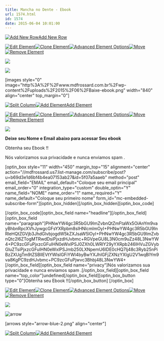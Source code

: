 ```yaml
---
title: Mancha no Dente - Ebook
url: 1574.html
id: 1574
date: 2015-06-04 10:01:00
---
```


[](#copy-row "Copy Row")[](#options "Edit Row Options")[](#clone-row "Clone Row")[![Add New Row](http://www.mdfrossard.com.br/wp-content/plugins/optimizePressPlugin/lib/images//live_editor/add_new.png)Add New Row](#add-new-row)[](#move "Move Row")[](#paste-row "Paste Row")[](#delete-row "Delete Row")

[![Edit Element](http://www.mdfrossard.com.br/wp-content/plugins/optimizePressPlugin/lib/images/pencil.png "Edit Element")](#settings)[![Clone Element](http://www.mdfrossard.com.br/wp-content/plugins/optimizePressPlugin/lib/images/pencil.png "Clone Element")](#clone-element)[![Advanced Element Options](http://www.mdfrossard.com.br/wp-content/plugins/optimizePressPlugin/lib/images/pencil.png "Advanced Element Options")](#op-le-advanced)[![Move](http://www.mdfrossard.com.br/wp-content/plugins/optimizePressPlugin/lib/images/move-icon.png)](#move)[![Remove Element](http://www.mdfrossard.com.br/wp-content/plugins/optimizePressPlugin/lib/images/remove-row.png)](#delete)

![](images/wpspin_light.gif)

![](/images/uploads/2015/06/Baixe-ebook.png)

\[images style="0" image="http%3A%2F%2Fwww.mdfrossard.com.br%2Fwp-content%2Fuploads%2F2015%2F06%2FBaixe-ebook.png" width="840" align="center" top_margin="0"\]

[![Split Column](http://www.mdfrossard.com.br/wp-content/plugins/optimizePressPlugin/lib/images/live_editor/split_column.png)](#one-half)[![Add Element](http://www.mdfrossard.com.br/wp-content/plugins/optimizePressPlugin/lib/images//live_editor/add_new.png)Add Element](#add_element)

[![Edit Element](http://www.mdfrossard.com.br/wp-content/plugins/optimizePressPlugin/lib/images/pencil.png "Edit Element")](#settings)[![Clone Element](http://www.mdfrossard.com.br/wp-content/plugins/optimizePressPlugin/lib/images/pencil.png "Clone Element")](#clone-element)[![Advanced Element Options](http://www.mdfrossard.com.br/wp-content/plugins/optimizePressPlugin/lib/images/pencil.png "Advanced Element Options")](#op-le-advanced)[![Move](http://www.mdfrossard.com.br/wp-content/plugins/optimizePressPlugin/lib/images/move-icon.png)](#move)[![Remove Element](http://www.mdfrossard.com.br/wp-content/plugins/optimizePressPlugin/lib/images/remove-row.png)](#delete)

![](images/wpspin_light.gif)

**Deixe** **seu Nome e Email abaixo para acessar Seu ebook**

Obtenha seu Ebook !!

Nós valorizamos sua privacidade e nunca enviamos spam .

\[optin\_box style="11" width="450" margin\_top="15" alignment="center" action="//mdfrossard.us7.list-manage.com/subscribe/post?u=b69d3e1d6bf4b4ea07153ab27&id=5f07a5aaeb" method="post" email\_field="EMAIL" email\_default="Coloque seu email principal" email\_order="0" integration\_type="custom" double\_optin="Y" name\_field="NOME" name\_order="1" name\_required="Y" name\_default="Coloque seu primeiro nome" form\_id="mc-embedded-subscribe-form"\]\[optin\_box\_hidden\]<input type="hidden" name="group\[10033\]" value="1" /><input type="hidden" name="b\_b69d3e1d6bf4b4ea07153ab27\_5f07a5aaeb" value="" /><input type="hidden" name="subscribe" value="Subscribe" />\[/optin\_box\_hidden\]\[optin\_box\_code\]<div style="display:none"><p><!-- Begin MailChimp Signup Form --><br/> <link href="//cdn-images.mailchimp.com/embedcode/classic-081711.css" rel="stylesheet" type="text/css"/></p> <div id="mc\_embed\_signup"> <form action="//mdfrossard.us7.list-manage.com/subscribe/post?u=b69d3e1d6bf4b4ea07153ab27&amp;id=5f07a5aaeb" method="post" id="mc-embedded-subscribe-form" name="mc-embedded-subscribe-form" class="validate" target="\_blank" novalidate=""> <div id="mc\_embed\_signup\_scroll"> <p>&nbsp;</p> <div class="indicates-required"><span class="asterisk">*</span> indicates required</div> <div class="mc-field-group"> <label for="mce-EMAIL">Email <span class="asterisk">*</span><br/> </label><br/> <input type="email" value="" name="EMAIL" class="required email" id="mce-EMAIL"/></div> <div class="mc-field-group"> <label for="mce-NOME">Nome </label><br/> <input type="text" value="" name="NOME" class="" id="mce-NOME"/></div> <p>style="display:none"</p> <div class="mc-field-group input-group"> <strong>Ebook </strong> <ul> <li><input type="radio" value="1" name="group\[10033\]" id="mce-group\[10033\]-10033-0"/><label for="mce-group\[10033\]-10033-0">Mancha no dente</label></li> <p>checked</p></ul> </div> <div id="mce-responses" class="clear"> <div class="response" id="mce-error-response" style="display:none"></div> <div class="response" id="mce-success-response" style="display:none"></div> </div> <p><!-- real people should not fill this in and expect good things - do not remove this or risk form bot signups--></p> <div style="position: absolute; left: -5000px;"><input type="text" name="b\_b69d3e1d6bf4b4ea07153ab27\_5f07a5aaeb" tabindex="-1" value=""/></div> <div class="clear"><input type="submit" value="Subscribe" name="subscribe" id="mc-embedded-subscribe" class="button"/></div> </div> </form> </div> <p><script type="text/javascript" src="//s3.amazonaws.com/downloads.mailchimp.com/js/mc-validate.js"></script><script type="text/javascript">(function($) {window.fnames = new Array(); window.ftypes = new Array();fnames\[0\]='EMAIL';ftypes\[0\]='email';fnames\[1\]='NOME';ftypes\[1\]='text'; /** * Translated default messages for the $ validation plugin. * Locale: PT\_PT */ $.extend($.validator.messages, { required: "Campo de preenchimento obrigat&oacute;rio.", remote: "Por favor, corrija este campo.", email: "Por favor, introduza um endere&ccedil;o eletr&oacute;nico v&aacute;lido.", url: "Por favor, introduza um URL v&aacute;lido.", date: "Por favor, introduza uma data v&aacute;lida.", dateISO: "Por favor, introduza uma data v&aacute;lida (ISO).", number: "Por favor, introduza um n&uacute;mero v&aacute;lido.", digits: "Por favor, introduza apenas d&iacute;gitos.", creditcard: "Por favor, introduza um n&uacute;mero de cart&atilde;o de cr&eacute;dito v&aacute;lido.", equalTo: "Por favor, introduza de novo o mesmo valor.", accept: "Por favor, introduza um ficheiro com uma extens&atilde;o v&aacute;lida.", maxlength: $.validator.format("Por favor, n&atilde;o introduza mais do que {0} caracteres."), minlength: $.validator.format("Por favor, introduza pelo menos {0} caracteres."), rangelength: $.validator.format("Por favor, introduza entre {0} e {1} caracteres."), range: $.validator.format("Por favor, introduza um valor entre {0} e {1}."), max: $.validator.format("Por favor, introduza um valor menor ou igual a {0}."), min: $.validator.format("Por favor, introduza um valor maior ou igual a {0}.") });}(jQuery));var $mcj = jQuery.noConflict(true);</script><br/> <!--End mc\_embed\_signup--></p> </div>\[/optin\_box\_code\]\[optin\_box\_field name="headline"\]\[/optin\_box\_field\]\[optin\_box\_field name="paragraph"\]PHNwYW4gc3R5bGU9ImZvbnQtZmFtaWx5OiAnYm9vayBhbnRpcXVhJywgcGFsYXRpbm8sIHNlcmlmOyI+PHNwYW4gc3R5bGU9InRleHQtZGVjb3JhdGlvbjogdW5kZXJsaW5lOyI+PHNwYW4gc3R5bGU9ImZvbnQtc2l6ZTogMTRwdDsiPjxzdHJvbmc+RGVpeGU8L3N0cm9uZz48L3NwYW4+PC9zcGFuPjxzcGFuIHN0eWxlPSJ0ZXh0LWRlY29yYXRpb246IHVuZGVybGluZTsiPjxzcGFuIHN0eWxlPSJmb250LXNpemU6IDE0cHQ7Ij48c3Ryb25nPiBzZXUgTm9tZSBlIEVtYWlsIGFiYWl4byBwYXJhIGFjZXNzYXIgU2V1wqBlYm9va8KgPC9zdHJvbmc+PC9zcGFuPjwvc3Bhbj48L3NwYW4+\[/optin\_box\_field\]\[optin\_box\_field name="privacy"\]Nós valorizamos sua privacidade e nunca enviamos spam .\[/optin\_box\_field\]\[optin\_box\_field name="top\_color"\]undefined\[/optin\_box\_field\]\[optin\_box\_button type="0"\]Obtenha seu Ebook !!\[/optin\_box\_button\] \[/optin_box\]

[![Edit Element](http://www.mdfrossard.com.br/wp-content/plugins/optimizePressPlugin/lib/images/pencil.png "Edit Element")](#settings)[![Clone Element](http://www.mdfrossard.com.br/wp-content/plugins/optimizePressPlugin/lib/images/pencil.png "Clone Element")](#clone-element)[![Advanced Element Options](http://www.mdfrossard.com.br/wp-content/plugins/optimizePressPlugin/lib/images/pencil.png "Advanced Element Options")](#op-le-advanced)[![Move](http://www.mdfrossard.com.br/wp-content/plugins/optimizePressPlugin/lib/images/move-icon.png)](#move)[![Remove Element](http://www.mdfrossard.com.br/wp-content/plugins/optimizePressPlugin/lib/images/remove-row.png)](#delete)

![](images/wpspin_light.gif)

![arrow](http://www.mdfrossard.com.br/wp-content/plugins/optimizePressPlugin/lib/assets/images/arrows/arrow-blue-2.png)

\[arrows style="arrow-blue-2.png" align="center"\]

[![Split Column](http://www.mdfrossard.com.br/wp-content/plugins/optimizePressPlugin/lib/images/live_editor/split_column.png)](#one-half)[![Add Element](http://www.mdfrossard.com.br/wp-content/plugins/optimizePressPlugin/lib/images//live_editor/add_new.png)Add Element](#add_element)